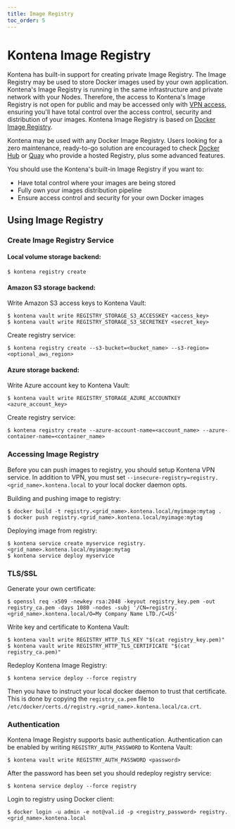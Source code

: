 ```yaml
---
title: Image Registry
toc_order: 5
---
```


# Kontena Image Registry

Kontena has built-in support for creating private Image Registry. The Image Registry may be used to store Docker images used by your own application. Kontena's Image Registry is running in the same infrastructure and private network with your Nodes. Therefore, the access to Kontena's Image Registry is not open for public and may be accessed only with [VPN access](vpn-access.md), ensuring you'll have total control over the access control, security and distribution of your images. Kontena Image Registry is based on [Docker Image Registry](https://docs.docker.com/registry/).

Kontena may be used with any Docker Image Registry. Users looking for a zero maintenance, ready-to-go solution are encouraged to check [Docker Hub](https://hub.docker.com/account/signup/) or [Quay](https://quay.io/) who provide a hosted Registry, plus some advanced features.

You should use the Kontena's built-in Image Registry if you want to:

* Have total control where your images are being stored
* Fully own your images distribution pipeline
* Ensure access control and security for your own Docker images


## Using Image Registry

### Create Image Registry Service

#### Local volume storage backend:

```
$ kontena registry create
```

#### Amazon S3 storage backend:

Write Amazon S3 access keys to Kontena Vault:

```
$ kontena vault write REGISTRY_STORAGE_S3_ACCESSKEY <access_key>
$ kontena vault write REGISTRY_STORAGE_S3_SECRETKEY <secret_key>
```

Create registry service:

```
$ kontena registry create --s3-bucket=<bucket_name> --s3-region=<optional_aws_region>
```

#### Azure storage backend:

Write Azure account key to Kontena Vault:

```
$ kontena vault write REGISTRY_STORAGE_AZURE_ACCOUNTKEY <azure_account_key>
```

Create registry service:

```
$ kontena registry create --azure-account-name=<account_name> --azure-container-name=<container_name>
```

### Accessing Image Registry

Before you can push images to registry, you should setup Kontena VPN service. In addition to VPN, you must set `--insecure-registry=registry.<grid_name>.kontena.local` to your local docker daemon opts.

Building and pushing image to registry:

```
$ docker build -t registry.<grid_name>.kontena.local/myimage:mytag .
$ docker push registry.<grid_name>.kontena.local/myimage:mytag
```

Deploying image from registry:

```
$ kontena service create myservice registry.<grid_name>.kontena.local/myimage:mytag
$ kontena service deploy myservice
```

### TLS/SSL

Generate your own certificate:

```
$ openssl req -x509 -newkey rsa:2048 -keyout registry_key.pem -out registry_ca.pem -days 1080 -nodes -subj '/CN=registry.<grid_name>.kontena.local/O=My Company Name LTD./C=US'
```

Write key and certificate to Kontena Vault:

```
$ kontena vault write REGISTRY_HTTP_TLS_KEY "$(cat registry_key.pem)"
$ kontena vault write REGISTRY_HTTP_TLS_CERTIFICATE "$(cat registry_ca.pem)"
```

Redeploy Kontena Image Registry:

```
$ kontena service deploy --force registry
```

Then you have to instruct your local docker daemon to trust that certificate. This is done by copying the `registry_ca.pem` file to `/etc/docker/certs.d/registry.<grid_name>.kontena.local/ca.crt`.


### Authentication

Kontena Image Registry supports basic authentication. Authentication can be enabled by writing `REGISTRY_AUTH_PASSWORD` to Kontena Vault:

```
$ kontena vault write REGISTRY_AUTH_PASSWORD <password>
```

After the password has been set you should redeploy registry service:

```
$ kontena service deploy --force registry
```

Login to registry using Docker client:

```
$ docker login -u admin -e not@val.id -p <registry_password> registry.<grid_name>.kontena.local
```

